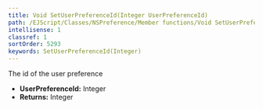 ```yaml
---
title: Void SetUserPreferenceId(Integer UserPreferenceId)
path: /EJScript/Classes/NSPreference/Member functions/Void SetUserPreferenceId(Integer p_0)
intellisense: 1
classref: 1
sortOrder: 5293
keywords: SetUserPreferenceId(Integer)
---
```



The id of the user preference



* **UserPreferenceId:** Integer
* **Returns:** Integer


